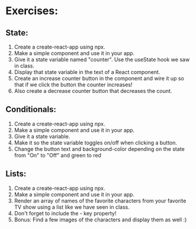 # Exercises:

## State:
1. Create a create-react-app using npx.
1. Make a simple component and use it in your app.
1. Give it a state variable named "counter". Use the useState hook we saw in class.
1. Display that state variable in the text of a React component. 
1. Create an increase counter button in the component and wire it up so that if we click the button the counter increases!
1. Also create a decrease counter button that decreases the count.

## Conditionals:
1. Create a create-react-app using npx.
1. Make a simple component and use it in your app. 
1. Give it a state variable.
1. Make it so the state variable toggles on/off when clicking a button.
1. Change the button text and background-color depending on the state from "On" to "Off" and green to red

## Lists:
1. Create a create-react-app using npx.
1. Make a simple component and use it in your app.
1. Render an array of names of the favorite characters from your favorite TV show using a list like we have seen in class.
1. Don't forget to include the - key property!
1. Bonus: Find a few images of the characters and display them as well :) 